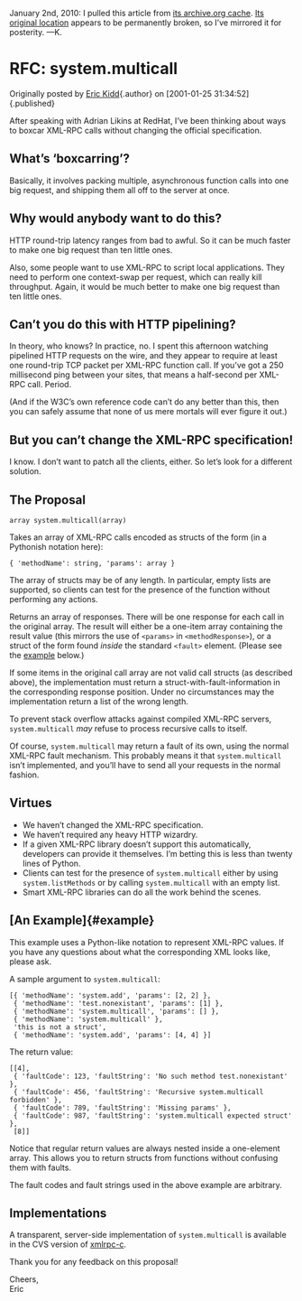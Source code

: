 January 2nd, 2010: I pulled this article from
[its archive.org cache](http://web.archive.org/web/20060824100531/http://www.xmlrpc.com/discuss/msgReader$1208).
[Its original location](http://www.xmlrpc.com/discuss/msgReader$1208)
appears to be permanently broken, so I’ve mirrored it for posterity. —K.

RFC: system.multicall
=====================

Originally posted by
[Eric Kidd](http://www.xmlrpc.com/profiles/$11){.author}
on [2001-01-25 31:34:52]{.published}

After speaking with Adrian Likins at RedHat, I’ve been thinking about
ways to boxcar XML-RPC calls without changing the official
specification.

What’s ‘boxcarring’?
--------------------

Basically, it involves packing multiple, asynchronous function calls
into one big request, and shipping them all off to the server at once.

Why would anybody want to do this?
----------------------------------

HTTP round-trip latency ranges from bad to awful. So it can be much
faster to make one big request than ten little ones.

Also, some people want to use XML-RPC to script local applications. They
need to perform one context-swap per request, which can really kill
throughput. Again, it would be much better to make one big request than
ten little ones.

Can’t you do this with HTTP pipelining?
---------------------------------------

In theory, who knows? In practice, no. I spent this afternoon watching
pipelined HTTP requests on the wire, and they appear to require at least
one round-trip TCP packet per XML-RPC function call. If you’ve got a 250
millisecond ping between your sites, that means a half-second per
XML-RPC call. Period.

(And if the W3C’s own reference code can’t do any better than this, then
you can safely assume that none of us mere mortals will ever figure it
out.)

But you can’t change the XML-RPC specification!
-----------------------------------------------

I know. I don’t want to patch all the clients, either. So let’s look for
a different solution.

The Proposal
------------

    array system.multicall(array)

Takes an array of XML-RPC calls encoded as structs of the form (in a
Pythonish notation here):

    { 'methodName': string, 'params': array }

The array of structs may be of any length. In particular, empty lists
are supported, so clients can test for the presence of the function
without performing any actions.

Returns an array of responses. There will be one response for each call
in the original array. The result will either be a one-item array
containing the result value (this mirrors the use of `<params>` in
`<methodResponse>`), or a struct of the form found *inside* the standard
`<fault>` element. (Please see the [example](#example) below.)

If some items in the original call array are not valid call structs (as
described above), the implementation must return a
struct-with-fault-information in the corresponding response position.
Under no circumstances may the implementation return a list of the wrong
length.

To prevent stack overflow attacks against compiled XML-RPC servers,
`system.multicall` *may* refuse to process recursive calls to itself.

Of course, `system.multicall` may return a fault of its own, using the
normal XML-RPC fault mechanism. This probably means it that
`system.multicall` isn’t implemented, and you’ll have to send all your
requests in the normal fashion.

Virtues
-------

-   We haven’t changed the XML-RPC specification.
-   We haven’t required any heavy HTTP wizardry.
-   If a given XML-RPC library doesn’t support this automatically,
    developers can provide it themselves. I’m betting this is less than
    twenty lines of Python.
-   Clients can test for the presence of `system.multicall` either by
    using `system.listMethods` or by calling `system.multicall` with an
    empty list.
-   Smart XML-RPC libraries can do all the work behind the scenes.

[An Example]{#example}
----------------------

This example uses a Python-like notation to represent XML-RPC values. If
you have any questions about what the corresponding XML looks like,
please ask.

A sample argument to `system.multicall`:

    [{ 'methodName': 'system.add', 'params': [2, 2] },
     { 'methodName': 'test.nonexistant', 'params': [1] },
     { 'methodName': 'system.multicall', 'params': [] },
     { 'methodName': 'system.multicall' },
     'this is not a struct',
     { 'methodName': 'system.add', 'params': [4, 4] }]

The return value:

    [[4],
     { 'faultCode': 123, 'faultString': 'No such method test.nonexistant' },
     { 'faultCode': 456, 'faultString': 'Recursive system.multicall forbidden' },
     { 'faultCode': 789, 'faultString': 'Missing params' },
     { 'faultCode': 987, 'faultString': 'system.multicall expected struct' },
     [8]]

Notice that regular return values are always nested inside a one-element
array. This allows you to return structs from functions without
confusing them with faults.

The fault codes and fault strings used in the above example are
arbitrary.

Implementations
---------------

A transparent, server-side implementation of `system.multicall` is
available in the CVS version of
[xmlrpc-c](http://xmlrpc-c.sourceforge.net/).

Thank you for any feedback on this proposal!

Cheers,\
Eric
